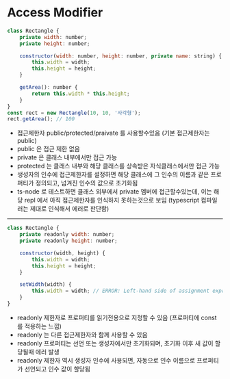 # Access Modifier

```javascript
class Rectangle {
    private width: number;
    private height: number;

    constructor(width: number, height: number, private name: string) {
        this.width = width;
        this.height = height;
    }

    getArea(): number {
        return this.width * this.height;
    }
}
const rect = new Rectangle(10, 10, '사각형');
rect.getArea(); // 100
```
- 접근제한자 public/protected/praivate 를 사용할수있음
  (기본 접근제한자는 public)
- public 은 접근 제한 없음
- private 은 클래스 내부에서만 접근 가능
- protected 는 클래스 내부와 해당 클래스를 상속받은 자식클래스에서만 접근 가능
- 생성자의 인수에 접근제한자를 설정하면 해당 클래스에 그 인수의 이름과 같은 프로퍼티가 정의되고, 넘겨진 인수의 값으로 초기화됨
- ts-node 로 테스트하면 클래스 외부에서 private 멤버에 접근할수있는데, 이는 해당 repl 에서 아직 접근제한자를 인식하지 못하는것으로 보임
  (typescript 컴파일러는 제대로 인식해서 에러로 판단함)


---
```javascript
class Rectangle {
    private readonly width: number;
    private readonly height: number;

    constructor(width, height) {
        this.width = width;
        this.height = height;
    }

    setWidth(width) {
        this.width = width; // ERROR: Left-hand side of assignment expression cannot be a constant or a read-only property.
    }
}
```
- readonly 제한자로 프로퍼티를 읽기전용으로 지정할 수 있음
  (프로퍼티에 const 를 적용하는 느낌)
- readonly 는 다른 접근제한자와 함께 사용할 수 있음
- readonly 프로퍼티는 선언 또는 생성자에서만 초기화되며, 초기화 이후 새 값이 할당될때 에러 발생
- readonly 제한자 역시 생성자 인수에 사용되면, 자동으로 인수 이름으로 프로퍼티가 선언되고 인수 값이 할당됨

